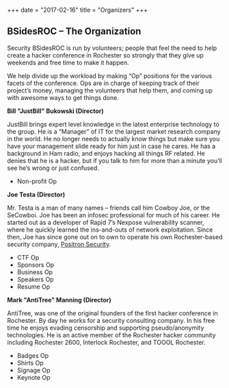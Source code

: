 +++
date = "2017-02-16"
title = "Organizers"
+++

## BSidesROC – The Organization

Security BSidesROC is run by volunteers; people that feel the need to help create a hacker conference in Rochester so strongly that they give up weekends and free time to make it happen.

We help divide up the workload by making “Op” positions for the various facets of the conference. Ops are in charge of keeping track of their project’s money, managing the volunteers that help them, and coming up with awesome ways to get things done.

**Bill "JustBill" Bukowski (Director)**

JustBill brings expert level knowledge in the latest enterprise technology to the group. He is a “Manager” of IT for the largest market research company in the world. He no longer needs to actually know things but make sure you have your management slide ready for him just in case he cares. He has a background in Ham radio, and enjoys hacking all things RF related. He denies that he is a hacker, but if you talk to him for more than a minute you’ll see he’s wrong or just confused.

- Non-profit Op

**Joe Testa (Director)**

Mr. Testa is a man of many names – friends call him Cowboy Joe, or the SeCowboi. Joe has been an infosec professional for much of his career. He started out as a developer of Rapid 7’s Nexpose vulnerability scanner, where he quickly learned the ins-and-outs of network exploitation. Since then, Joe has since gone out on to own to operate his own Rochester-based security company, [Positron Security](http://www.positronsecurity.com/).

- CTF Op
- Sponsors Op
- Business Op
- Speakers Op
- Resume Op

**Mark "AntiTree" Manning (Director)**

AntiTree, was one of the original founders of the first hacker conference in Rochester. By day he works for a security consulting company. In his free time he enjoys evading censorship and supporting pseudo/anonymity technologies. He is an active member of the Rochester hacker community including Rochester 2600, Interlock Rochester, and TOOOL Rochester. 

- Badges Op
- Shirts Op
- Signage Op
- Keynote Op


